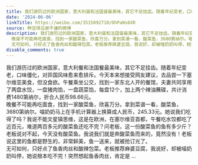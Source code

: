 ```yaml
---
title: 我们游历过的欧洲国家，意大利餐和法国餐最美味，其它不足挂齿。随着年纪变老，口味僵化，对异国风味愈来愈排斥。今天本来想接受网友建议，去品尝一下塞尔维亚美...
date: '2024-06-06'
linkTitle: https://weibo.com/3515092710/OhPaNs6XR
source: 种豆得瓜谢不谦的微博
description: 我们游历过的欧洲国家，意大利餐和法国餐最美味，其它不足挂齿。随着年纪变老，口味僵化，对异国风味愈来愈排斥。今天本来想接受网友建议，去品尝一下塞尔维亚美食，但没食欲。午餐乘坐公交，找到一家东北人开的餐馆，夫妻共同享用了两盘水饺，一盘猪肉馅，一盘蔬菜馅，每盘12个，加上两个辣油蘸碟，共计消费1480第纳尔，折合人民币98.66元。<br>
  晚餐不可能再吃面食，找到一家酸菜鱼，欣喜万分。拿到菜谱一看，酸菜鱼，3680第纳尔。喵奶奶马上在手机计算器上换算成人民币，245.33元。她说我们吃得了吗？我说不能文星镇思维，这是在欧洲，在塞尔维亚首都，午餐吃水饺都吃了近百元，难道两百多元的酸菜鱼还吃不完？问老板，这一份酸菜鱼的鱼有多少斤？老板说对不起，今天没有酸菜鱼。我说我们就是奔酸菜鱼而来的，竟然没有！老板说这里的鱼都是野生的，非常鲜美，鱼一送来，就被抢订光了。<br>
  无可如何，只好点了鱼香肉丝和酸辣包菜。老板推荐麻婆豆腐，我说好，却被喵奶奶叫停，她说根本吃不完！突然想起鱼香肉丝，肯定是 ...
disable_comments: true
---
```

我们游历过的欧洲国家，意大利餐和法国餐最美味，其它不足挂齿。随着年纪变老，口味僵化，对异国风味愈来愈排斥。今天本来想接受网友建议，去品尝一下塞尔维亚美食，但没食欲。午餐乘坐公交，找到一家东北人开的餐馆，夫妻共同享用了两盘水饺，一盘猪肉馅，一盘蔬菜馅，每盘12个，加上两个辣油蘸碟，共计消费1480第纳尔，折合人民币98.66元。<br> 晚餐不可能再吃面食，找到一家酸菜鱼，欣喜万分。拿到菜谱一看，酸菜鱼，3680第纳尔。喵奶奶马上在手机计算器上换算成人民币，245.33元。她说我们吃得了吗？我说不能文星镇思维，这是在欧洲，在塞尔维亚首都，午餐吃水饺都吃了近百元，难道两百多元的酸菜鱼还吃不完？问老板，这一份酸菜鱼的鱼有多少斤？老板说对不起，今天没有酸菜鱼。我说我们就是奔酸菜鱼而来的，竟然没有！老板说这里的鱼都是野生的，非常鲜美，鱼一送来，就被抢订光了。<br> 无可如何，只好点了鱼香肉丝和酸辣包菜。老板推荐麻婆豆腐，我说好，却被喵奶奶叫停，她说根本吃不完！突然想起鱼香肉丝，肯定是 ...